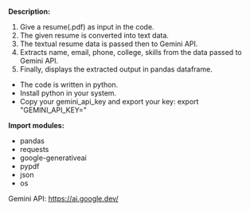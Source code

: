 **Description:**
1. Give a resume(.pdf) as input in the code.
2. The given resume is converted into text data.
3. The textual resume data is passed then to Gemini API.
4. Extracts name, email, phone, college, skills from the data passed to Gemini API.
5. Finally, displays the extracted output in pandas dataframe.

* The code is written in python.
* Install python in your system.
* Copy your gemini_api_key and export your key:
    export "GEMINI_API_KEY="

**Import modules:**
- pandas
- requests
- google-generativeai
- pypdf
- json
- os

Gemini API: https://ai.google.dev/
